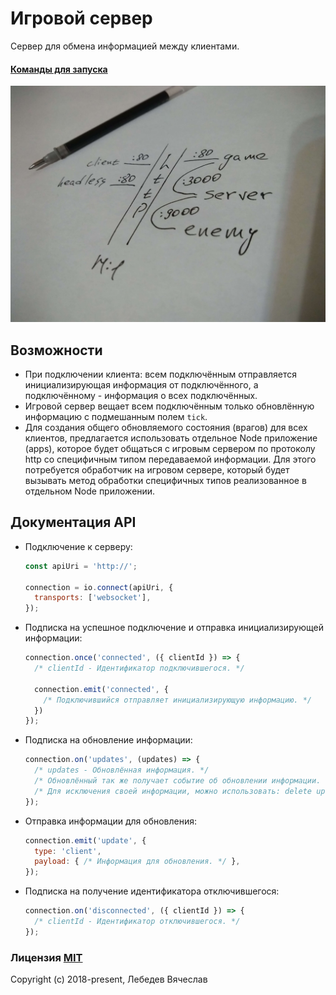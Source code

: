# Игровой сервер
Сервер для обмена информацией между клиентами.

#### [Команды для запуска](commands.md)

![client_server](architecture.jpg)

## Возможности
* При подключении клиента: всем подключённым отправляется инициализирующая информация
  от подключённого, а подключённому - информация о всех подключённых.
* Игровой сервер вещает всем подключённым только обновлённую информацию с подмешанным полем `tick`.
* Для создания общего обновляемого состояния (врагов) для всех клиентов, предлагается использовать
  отдельное Node приложение (apps), которое будет общаться с игровым сервером по протоколу http
  со специфичным типом передаваемой информации. Для этого потребуется обработчик на игровом сервере, 
  который будет вызывать метод обработки специфичных типов реализованное в отдельном Node приложении.

## Документация API
* Подключение к серверу:
  ```js
  const apiUri = 'http://';

  connection = io.connect(apiUri, {
    transports: ['websocket'],
  });
  ```

* Подписка на успешное подключение и отправка инициализирующей информации:
  ```js
  connection.once('connected', ({ clientId }) => {
    /* clientId - Идентификатор подключившегося. */

    connection.emit('connected', {
      /* Подключившийся отправляет инициализирующую информацию. */
    })
  });
  ```

* Подписка на обновление информации:
  ```js
  connection.on('updates', (updates) => {
    /* updates - Обновлённая информация. */
    /* Обновлённый так же получает событие об обновлении информации. */
    /* Для исключения своей информации, можно использовать: delete updates[clientId] */
  });
  ```

* Отправка информации для обновления:
  ```js
  connection.emit('update', {
    type: 'client',
    payload: { /* Информация для обновления. */ },
  });
  ```

* Подписка на получение идентификатора отключившегося:
  ```js
  connection.on('disconnected', ({ clientId }) => {
    /* clientId - Идентификатор отключившегося. */
  });
  ```

### Лицензия [MIT](LICENSE)
Copyright (c) 2018-present, Лебедев Вячеслав
